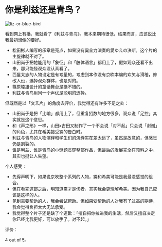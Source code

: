
你是利兹还是青鸟？
===============

![liz-or-blue-bird](https://bitinn.net/wp-images/blogimage/2018/12/liz-or-blue-bird.jpg)

看到网上有播，我就看了《利兹与青鸟》。我本来期待很低，结果而言，应该说比我最初想像的要好。

<!--more-->

- 松田彬人编写的乐章是亮点，如果没有霙全力演奏的愛ゆえの決断，这个片的主旋律就不对了。
- 山田尚子把她能用的「象征」和「肢体语言」都用上了，假如观众还看不出来，那只能怪观众没认真看了。
- 西屋太志的人物设定是有考量的，考虑到本作没有京吹本编的欢笑与滑稽，修改人设，选择观众群体，也是对的。
- 篠原睦雄设计的童话舞台是挺不错的。
- 利兹与青鸟用同一个声优是聪明的选择。

但既然是以「文艺片」的角度去评价，我觉得还有许多不足之处：

- 山田尚子是把「比喻」都用上了，但重复招数的地方很多，观众说「足控」其实就是这个意思。
- 和《声之形》一样，山田x吉田又制作了一个不会说「对不起」只会说「谢谢」的角色，尤其在希美接受霙的告白时。
- 利兹与青鸟的人物演绎和学生们的演绎实在差太远了，虽然是故意的，但感觉仍是割裂的。
- 谁是利兹、谁是青鸟的小谜题贯穿整部作品，但最后的发展完全在预料之中，其实也挺让人失望。

个人感受：

- 先得声明下，如果说京吹整个系列的人物，霙和希美可能是我最没感觉的组合。
- 但在看完这部之后，明知道霙才是伤者，其实我会更理解希美。因为我自己应该是这样的人。
- 见到需要帮助的人，我会尝试帮助。但如果受帮助的人对我有了过高的期待，我会觉得负担太大无法承受。
- 我觉得整个片子还是缺了个道歉：「擅自把你拉进我的生活，然后又擅自决定你已经比我更好，可以放手了。对不起。」

评价：

4 out of 5。
